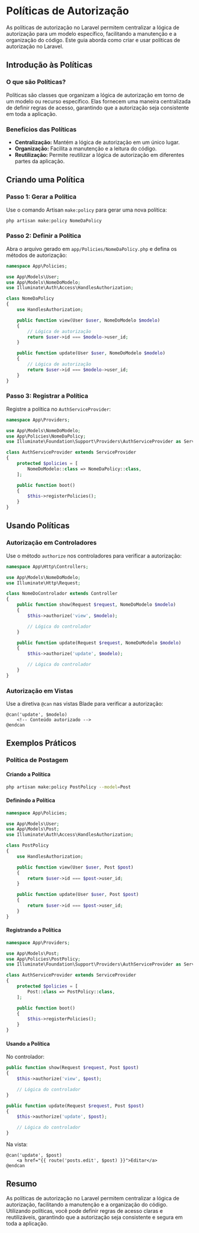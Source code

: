 # Políticas de Autorização

As políticas de autorização no Laravel permitem centralizar a lógica de autorização para um modelo específico, facilitando a manutenção e a organização do código. Este guia aborda como criar e usar políticas de autorização no Laravel.

## Introdução às Políticas

### O que são Políticas?

Políticas são classes que organizam a lógica de autorização em torno de um modelo ou recurso específico. Elas fornecem uma maneira centralizada de definir regras de acesso, garantindo que a autorização seja consistente em toda a aplicação.

### Benefícios das Políticas

- **Centralização:** Mantém a lógica de autorização em um único lugar.
- **Organização:** Facilita a manutenção e a leitura do código.
- **Reutilização:** Permite reutilizar a lógica de autorização em diferentes partes da aplicação.

## Criando uma Política

### Passo 1: Gerar a Política

Use o comando Artisan `make:policy` para gerar uma nova política:

```bash
php artisan make:policy NomeDaPolicy
```

### Passo 2: Definir a Política

Abra o arquivo gerado em `app/Policies/NomeDaPolicy.php` e defina os métodos de autorização:

```php
namespace App\Policies;

use App\Models\User;
use App\Models\NomeDoModelo;
use Illuminate\Auth\Access\HandlesAuthorization;

class NomeDaPolicy
{
    use HandlesAuthorization;

    public function view(User $user, NomeDoModelo $modelo)
    {
        // Lógica de autorização
        return $user->id === $modelo->user_id;
    }

    public function update(User $user, NomeDoModelo $modelo)
    {
        // Lógica de autorização
        return $user->id === $modelo->user_id;
    }
}
```

### Passo 3: Registrar a Política

Registre a política no `AuthServiceProvider`:

```php
namespace App\Providers;

use App\Models\NomeDoModelo;
use App\Policies\NomeDaPolicy;
use Illuminate\Foundation\Support\Providers\AuthServiceProvider as ServiceProvider;

class AuthServiceProvider extends ServiceProvider
{
    protected $policies = [
        NomeDoModelo::class => NomeDaPolicy::class,
    ];

    public function boot()
    {
        $this->registerPolicies();
    }
}
```

## Usando Políticas

### Autorização em Controladores

Use o método `authorize` nos controladores para verificar a autorização:

```php
namespace App\Http\Controllers;

use App\Models\NomeDoModelo;
use Illuminate\Http\Request;

class NomeDoControlador extends Controller
{
    public function show(Request $request, NomeDoModelo $modelo)
    {
        $this->authorize('view', $modelo);

        // Lógica do controlador
    }

    public function update(Request $request, NomeDoModelo $modelo)
    {
        $this->authorize('update', $modelo);

        // Lógica do controlador
    }
}
```

### Autorização em Vistas

Use a diretiva `@can` nas vistas Blade para verificar a autorização:

```blade
@can('update', $modelo)
    <!-- Conteúdo autorizado -->
@endcan
```

## Exemplos Práticos

### Política de Postagem

#### Criando a Política

```bash
php artisan make:policy PostPolicy --model=Post
```

#### Definindo a Política

```php
namespace App\Policies;

use App\Models\User;
use App\Models\Post;
use Illuminate\Auth\Access\HandlesAuthorization;

class PostPolicy
{
    use HandlesAuthorization;

    public function view(User $user, Post $post)
    {
        return $user->id === $post->user_id;
    }

    public function update(User $user, Post $post)
    {
        return $user->id === $post->user_id;
    }
}
```

#### Registrando a Política

```php
namespace App\Providers;

use App\Models\Post;
use App\Policies\PostPolicy;
use Illuminate\Foundation\Support\Providers\AuthServiceProvider as ServiceProvider;

class AuthServiceProvider extends ServiceProvider
{
    protected $policies = [
        Post::class => PostPolicy::class,
    ];

    public function boot()
    {
        $this->registerPolicies();
    }
}
```

#### Usando a Política

No controlador:

```php
public function show(Request $request, Post $post)
{
    $this->authorize('view', $post);

    // Lógica do controlador
}

public function update(Request $request, Post $post)
{
    $this->authorize('update', $post);

    // Lógica do controlador
}
```

Na vista:

```blade
@can('update', $post)
    <a href="{{ route('posts.edit', $post) }}">Editar</a>
@endcan
```

## Resumo

As políticas de autorização no Laravel permitem centralizar a lógica de autorização, facilitando a manutenção e a organização do código. Utilizando políticas, você pode definir regras de acesso claras e reutilizáveis, garantindo que a autorização seja consistente e segura em toda a aplicação.
